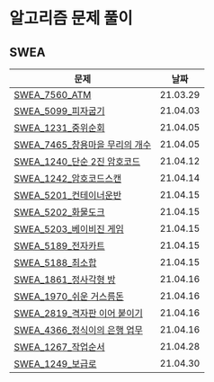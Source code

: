 # 알고리즘 문제 풀이 

## SWEA

| 문제                                                         | 날짜     |
| ------------------------------------------------------------ | -------- |
| [SWEA_7560_ATM](./SWEA/SWEA_7560_ATM.py)                     | 21.03.29 |
| [SWEA_5099_피자굽기](./SWEA/SWEA_5099_피자굽기.py)           | 21.04.03 |
| [SWEA_1231_중위순회](./SWEA/SWEA_1231_중위순회.py)           | 21.04.05 |
| [SWEA_7465_창용마을 무리의 개수](./SWEA/SWEA_7465_창용마을무리의개수.py) | 21.04.05 |
| [SWEA_1240_단순 2진 암호코드](./SWEA/SWEA_1240_단순2진암호코드.py) | 21.04.12 |
| [SWEA_1242_암호코드스캔](./SWEA/SWEA_1242_암호코드스캔.py)   | 21.04.14 |
| [SWEA_5201_컨테이너운반](./SWEA/SWEA_5201_컨테이너운반.py)   | 21.04.15 |
| [SWEA_5202_화물도크](./SWEA/SWEA_5202_화물도크.py)           | 21.04.15 |
| [SWEA_5203_베이비진 게임](./SWEA/SWEA_5203_베이비진게임.py)  | 21.04.15 |
| [SWEA_5189_전자카트](./SWEA/SWEA_5189_전자카트.py)           | 21.04.15 |
| [SWEA_5188_최소합](./SWEA/SWEA_5188_최소합.py)               | 21.04.15 |
| [SWEA_1861_정사각형 방](./SWEA/SWEA_1861_정사각형방.py)      | 21.04.16 |
| [SWEA_1970_쉬운 거스름돈](./SWEA/SWEA_1970_쉬운거스름돈.py)  | 21.04.16 |
| [SWEA_2819_격자판 이어 붙이기](./SWEA/SWEA_2819_격자판이어붙이기.py) | 21.04.16 |
| [SWEA_4366_정식이의 은행 업무](./SWEA/SWEA_4366_정식이의은행업무.py) | 21.04.16 |
| [SWEA_1267_작업순서](./SWEA/SWEA_1267_작업순서.py)           | 21.04.28 |
| [SWEA_1249_보급로](./SWEA/SWEA_1249_보급로.py)               | 21.04.30 |

